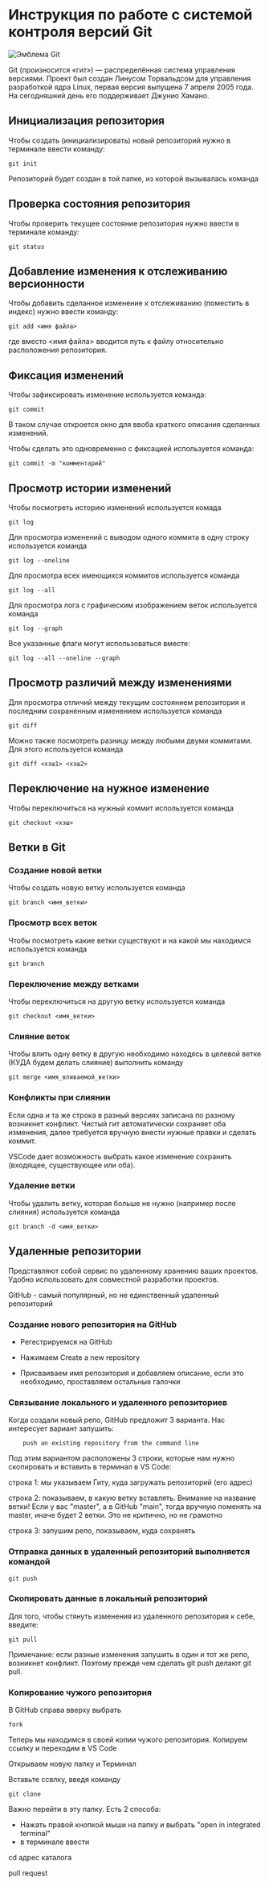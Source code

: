 # **Инструкция по работе с системой контроля версий Git**

![Эмблема Git](git.jpg)

Git (произносится «гит») — распределённая система управления версиями. Проект был создан Линусом Торвальдсом для управления разработкой ядра Linux, первая версия выпущена 7 апреля 2005 года. На сегодняшний день его поддерживает Джунио Хамано.

## Инициализация репозитория

Чтобы создать (инициализировать) новый репозиторий нужно в терминале ввести команду:

    git init

Репозиторий будет создан в той папке, из которой вызывалась команда

## Проверка состояния репозитория

Чтобы проверить текущее состояние репозитория нужно ввести в терминале команду:

    git status

## Добавление изменения к отслеживанию версионности

Чтобы добавить сделанное изменение к отслеживанию (поместить в индекс) нужно ввести команду:

    git add <имя файла>

где вместо <имя файла> вводится путь к файлу относительно расположения репозитория.

## Фиксация изменений

Чтобы зафиксировать изменение используется команда:

    git commit

В таком случае откроется окно для ввоба краткого описания сделанных изменений.

Чтобы сделать это одновременно с фиксацией используется команда:

    git commit -m "комментарий"

## Просмотр истории изменений

Чтобы посмотреть историю изменений используется комада

    git log

Для просмотра изменений с выводом одного коммита в одну строку используется команда

    git log --oneline

Для просмотра всех имеющихся коммитов используется команда

    git log --all

Для просмотра лога с графическим изображением веток используется команда

    git log --graph

Все указанные флаги могут использоваться вместе:

    git log --all --oneline --graph

## Просмотр различий между изменениями

Для просмотра отличий между текущим состоянием репозитория и последним сохраненным изменением используется команда

    git diff

Можно также посмотреть разницу между любыми двуми коммитами. Для этого используется команда

    git diff <хэш1> <хэш2>

## Переключение на нужное изменение

Чтобы переключиться на нужный коммит используется команда

    git checkout <хэш>

## Ветки в Git

### Создание новой ветки

Чтобы создать новую ветку используется команда

    git branch <имя_ветки>

### Просмотр всех веток

Чтобы посмотреть какие ветки существуют и на какой мы находимся используется команда

    git branch

### Переключение между ветками

Чтобы переключиться на другую ветку используется команда

    git checkout <имя_ветки>

### Слияние веток

Чтобы влить одну ветку в другую необходимо находясь в целевой ветке (КУДА будем делать слияние) выполнить команду

    git merge <имя_вливаемой_ветки>

### Конфликты при слиянии

Если одна и та же строка в разный версиях записана по разному возникнет конфликт.
Чистый гит автоматически сохраняет оба изменения, далее требуется вручную внести нужные правки и сделать коммит.

VSСode дает возможность выбрать какое изменение сохранить (входящее, существующее или оба).

### Удаление ветки

Чтобы удалить ветку, которая больше не нужно (например после слияния) используется команда

    git branch -d <имя_ветки>

## Удаленные репозитории

Представляют собой сервис по удаленному хранению ваших проектов. Удобно использовать для совместной разработки проектов.

GitHub - самый популярный, но не единственный удаленный репозиторий

### Создание нового репозитория на GitHub

* Регестрируемся на GitHub

* Нажимаем Create a new repository

* Присваиваем имя репозитория и добавляем описание, если это необходимо, проставляем остальные галочки

### Связывание локального и удаленного репозиториев

Когда создали новый репо, GitHub предложит 3 варианта. Нас интересует вариант запушить:

        push an existing repository from the command line

Под этим вариантом расположены 3 строки, которые нам нужно скопировать и вставить в терминал в VS Code:

строка 1: мы указываем Гиту, куда загружать репозиторий (его адрес)

строка 2: показываем, в какую ветку вставлять. Внимание на название ветки! Если у вас "master", а в GitHub "main", тогда вручную поменять на master, иначе будет 2 ветки. Это не критично, но не грамотно

строка 3: запушим репо, показываем, куда сохранять

### Отправка данных в удаленный репозиторий выполняется командой

    git push

### Скопировать данные в локальный репозиторий

Для того, чтобы стянуть изменения из удаленного репозитория к себе, введите:

    git pull

Примечание: если разные изменения запушить в один и тот же репо, возникнет конфликт. Поэтому прежде чем сделать git push делают git pull. 

### Копирование чужого репозитория

В GitHub справа вверху выбрать

    fork

Теперь мы находимся в своей копии чужого репозитория. Копируем ссылку и переходим в VS Code

Открываем новую папку и Терминал

Вставьте ссвлку, введя команду

    git clone 

Важно перейти в эту папку. Есть 2 способа:
* Нажать правой кнопкой мыши на папку и выбрать "open in integrated terminal"
* в терминале ввести 

 cd адрес каталога
     


 pull request
